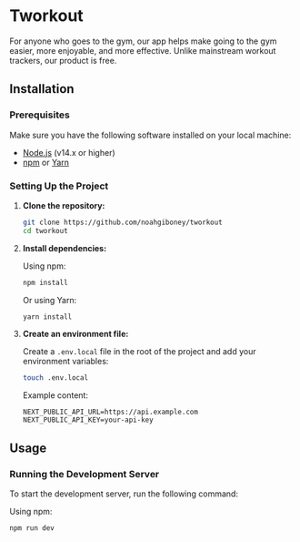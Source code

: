 # Tworkout

For anyone who goes to the gym, our app helps make going to the gym easier, more enjoyable, and more effective. Unlike mainstream workout trackers, our product is free.

## Installation

### Prerequisites

Make sure you have the following software installed on your local machine:

- [Node.js](https://nodejs.org/) (v14.x or higher)
- [npm](https://www.npmjs.com/) or [Yarn](https://yarnpkg.com/)

### Setting Up the Project

1. **Clone the repository:**

    ```sh
    git clone https://github.com/noahgiboney/tworkout
    cd tworkout
    ```

2. **Install dependencies:**

    Using npm:

    ```sh
    npm install
    ```

    Or using Yarn:

    ```sh
    yarn install
    ```


4. **Create an environment file:**

    Create a `.env.local` file in the root of the project and add your environment variables:

    ```sh
    touch .env.local
    ```

    Example content:

    ```env
    NEXT_PUBLIC_API_URL=https://api.example.com
    NEXT_PUBLIC_API_KEY=your-api-key
    ```

## Usage

### Running the Development Server

To start the development server, run the following command:

Using npm:

```sh
npm run dev